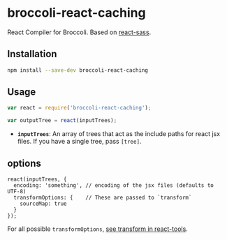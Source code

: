 # broccoli-react-caching

React Compiler for Broccoli. Based on [react-sass](https://github.com/joliss/broccoli-sass).

## Installation

```bash
npm install --save-dev broccoli-react-caching
```

## Usage

```js
var react = require('broccoli-react-caching');

var outputTree = react(inputTrees);
```

* **`inputTrees`**: An array of trees that act as the include paths for
  react jsx files. If you have a single tree, pass `[tree]`.

## options

```
react(inputTrees, {
  encoding: 'something', // encoding of the jsx files (defaults to UTF-8)
  transformOptions: {    // These are passed to `transform`
    sourceMap: true
  }
});
```

For all possible `transformOptions`, [see transform in react-tools](https://www.npmjs.com/package/react-tools#transform-inputstring-options).
